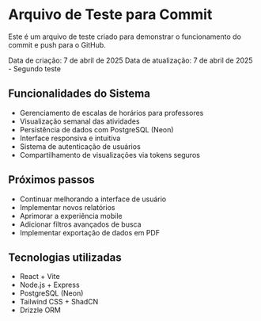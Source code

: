 # Arquivo de Teste para Commit

Este é um arquivo de teste criado para demonstrar o funcionamento do commit e push para o GitHub.

Data de criação: 7 de abril de 2025
Data de atualização: 7 de abril de 2025 - Segundo teste

## Funcionalidades do Sistema

- Gerenciamento de escalas de horários para professores
- Visualização semanal das atividades
- Persistência de dados com PostgreSQL (Neon)
- Interface responsiva e intuitiva
- Sistema de autenticação de usuários
- Compartilhamento de visualizações via tokens seguros

## Próximos passos

- Continuar melhorando a interface de usuário
- Implementar novos relatórios
- Aprimorar a experiência mobile
- Adicionar filtros avançados de busca
- Implementar exportação de dados em PDF

## Tecnologias utilizadas

- React + Vite
- Node.js + Express
- PostgreSQL (Neon)
- Tailwind CSS + ShadCN
- Drizzle ORM
